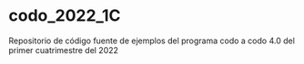 # codo_2022_1C
Repositorio de código fuente de ejemplos del programa codo a codo 4.0 del primer cuatrimestre del 2022
